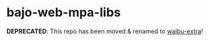 # bajo-web-mpa-libs

**DEPRECATED**: This repo has been moved & renamed to [waibu-extra](https://github.com/ardhi/waibu-extra)!
